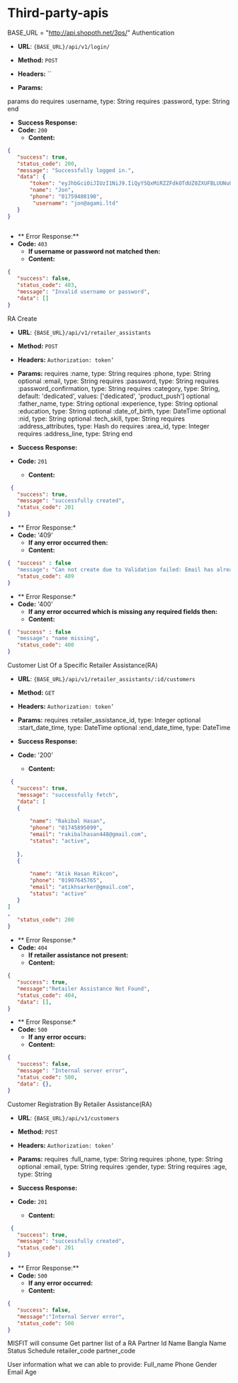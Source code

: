 # Third-party-apis
BASE_URL = "http://api.shopoth.net/3ps/"
Authentication

* **URL**: `{BASE_URL}/api/v1/login/`

* **Method:** `POST`

*  **Headers:**
	 ``
*  **Params:**

params do
 requires :username, type: String
 requires :password, type: String
end

* **Success Response:**
* **Code:** `200`
  	* **Content:**

```json
{
   "success": true,
   "status_code": 200,
   "message": "Successfully logged in.",
   "data": {
       "token": "eyJhbGciOiJIUzI1NiJ9.IiQyYSQxMiRZZFdkOTdUZ0ZXUFBLUUNuUGpvbG9PZnV3dnBhamhZMXQ3VnF4TFNjUUlEZ0ZtM2ZoSEhOZSI.zUWGkcZm-55SrECarrNHH64EApY7Iz3MHyCmHM04X5M",
       "name": "Jon",
       "phone": "01759408190",
        "username": "jon@agami.ltd"
   }
}
 

```


* ** Error Response:**
* **Code:** `403`
  	* **If username or password not matched then:**
  	* **Content:**
```json
{
   "success": false,
   "status_code": 403,
   "message": "Invalid username or password",
   "data": []
}

```


RA Create

* **URL**: `{BASE_URL}/api/v1/retailer_assistants`

* **Method:** `POST`

*  **Headers:**
	 `Authorization: token’`

*  **Params:**
 requires :name, type: String
 requires :phone, type: String
 optional :email, type: String
 requires :password, type: String
 requires :password_confirmation, type: String
 requires :category, type: String, default: 'dedicated', values: ['dedicated', 'product_push']
 optional :father_name, type: String
 optional :experience, type: String
 optional :education, type: String
 optional :date_of_birth, type: DateTime
 optional :nid, type: String
 optional :tech_skill, type: String
 requires :address_attributes, type: Hash do
   requires :area_id, type: Integer
   requires :address_line, type: String
 end


* **Success Response:**
* **Code:** `201`
  	* **Content:**

```json
 {
   "success": true,
   "message": "successfully created",
   "status_code": 201
}
```

* ** Error Response:*
* **Code:** '409'
  	* **If any error occurred then:**
  	* **Content:**
```json
{  "success" : false
   "message": "Can not create due to Validation failed: Email has already been taken",
   "status_code": 409
}
```

* ** Error Response:*
* **Code:** '400'
  	* **If any error occurred which is missing any required fields then:**
  	* **Content:**
```json
{  "success" : false
   "message": "name missing",
   "status_code": 400
}
```

Customer List Of a Specific Retailer Assistance(RA)

* **URL**: `{BASE_URL}/api/v1/retailer_assistants/:id/customers`

* **Method:** `GET`

*  **Headers:**
	 `Authorization: token’`

*  **Params:**
 requires :retailer_assistance_id, type: Integer
 optional :start_date_time, type: DateTime
 optional :end_date_time, type: DateTime


* **Success Response:**
* **Code:** '200'
  	* **Content:**

```json
 {
   "success": true,
   "message": "successfully fetch",
   "data": [
   {
      
       "name": "Rakibal Hasan",
       "phone": "01745895099",
       "email": "rakibalhasan448@gmail.com",
       "status": "active",
    
   },
   {
 
       "name": "Atik Hasan Rikcon",
       "phone": "01907645765",
       "email": "atikhsarker@gmail.com",
       "status": "active"
   }
]
,
   "status_code": 200
}
```

* ** Error Response:*
* **Code:** `404`
  	* **If retailer assistance not present:**
  	* **Content:**
```json
{
   "success": true,
   "message":"Retailer Assistance Not Found",
   "status_code": 404,
   "data": [],
}
```

* ** Error Response:*
* **Code:** `500`
  	* **If any error occurs:**
  	* **Content:**
```json
{
   "success": false,
   "message": "Internal server error",
   "status_code": 500,
   "data": {},
}
```

Customer Registration By Retailer Assistance(RA)

* **URL**: `{BASE_URL}/api/v1/customers`

* **Method:** `POST`

*  **Headers:**
	 `Authorization: token’`
*  **Params:**
 requires :full_name, type: String
 requires :phone, type: String
 optional :email, type: String
 requires :gender, type: String
 requires :age, type: String

* **Success Response:**
* **Code:** `201`
  	* **Content:**

```json
 {
   "success": true,
   "message": "successfully created",
   "status_code": 201
}
```


* ** Error Response:**
* **Code:** `500`
  	* **If any error occurred:**
  	* **Content:**
```json
{
   "success": false,
   "message":"Internal Server error",
   "status_code": 500
}
```

MISFIT will consume
Get partner list of a RA 
Partner Id
Name
Bangla Name
Status
Schedule
retailer_code
partner_code


User information what we can able to provide:
Full_name
Phone
Gender
Email
Age
 

